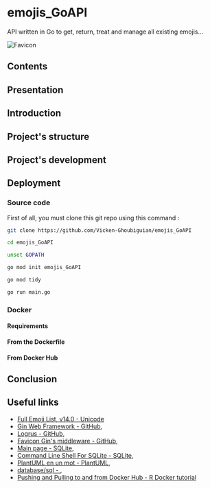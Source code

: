 # emojis_GoAPI

API written in Go to get, return, treat and manage all existing emojis...

![Favicon](./favicon.ico)

## Contents

<a name="presentation"></a>
## Presentation

<a name="introduction"></a>
## Introduction

<a name="project_s_structure"></a>
## Project's structure

<a name="project_s_development"></a>
## Project's development

<a name="deployment"></a>
## Deployment

<a name="source_code"></a>
### Source code

First of all, you must clone this git repo using this command :
```bash
git clone https://github.com/Vicken-Ghoubiguian/emojis_GoAPI
```

```bash
cd emojis_GoAPI
```

```bash
unset GOPATH
```

```bash
go mod init emojis_GoAPI
```

```bash
go mod tidy
```

```bash
go run main.go
```

<a name="docker"></a>
### Docker

#### Requirements

#### From the Dockerfile

#### From Docker Hub

<a name="conclusion"></a>
## Conclusion

<a name="useful_links"></a>
## Useful links

* [Full Emoji List, v14.0 - Unicode](https://unicode.org/emoji/charts/full-emoji-list.html)
* [Gin Web Framework - GitHub](https://github.com/gin-gonic/gin),
* [Logrus - GitHub](https://github.com/sirupsen/logrus),
* [Favicon Gin's middleware - GitHub](https://github.com/thinkerou/favicon),
* [Main page - SQLite](https://www.sqlite.org/index.html),
* [Command Line Shell For SQLite - SQLite](https://www.sqlite.org/cli.html),
* [PlantUML en un mot - PlantUML](https://plantuml.com/fr/),
* [database/sql - ](https://pkg.go.dev/database/sql),
* [Pushing and Pulling to and from Docker Hub - R Docker tutorial](https://jsta.github.io/r-docker-tutorial/04-Dockerhub.html)

